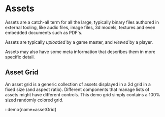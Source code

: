 # Assets

Assets are a catch-all term for all the large, typically binary files authored in external
tooling, like audio files, image files, 3d models, textures and even embedded documents such as
PDF's.

Assets are typically _uploaded_ by a game master, and _viewed_ by a player.

Assets may
also have some meta information that describes them in more specific detail. 

## Asset Grid

An asset grid is a generic collection of assets displayed in a 2d grid in a
fixed size (and aspect ratio).
Different components that manage lists of assets might have different controls.
This demo grid simply contains a 100% sized randomly colored grid.

::demo{name=assetGrid}